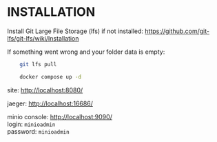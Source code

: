 # INSTALLATION

Install Git Large File Storage (lfs) if not installed: https://github.com/git-lfs/git-lfs/wiki/Installation

If something went wrong and your folder data is empty:
```sh
    git lfs pull
```

```sh
    docker compose up -d
```

site: [http://localhost:8080/](http://localhost:8080/)

jaeger: [http://localhost:16686/](http://localhost:16686/)

minio console: [http://localhost:9090/](http://localhost:9090/) \
login: `minioadmin` \
password: `minioadmin`
